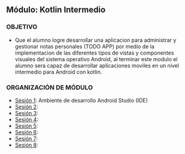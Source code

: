  
## Módulo: Kotlin Intermedio

### OBJETIVO 
 - Que el alumno logre desarrollar una aplicacion para administrar y gestionar notas personales (TODO APP) por medio de la implementacion de las diferentes tipos de vistas y componentes visuales del sistema operativo Android, al terminar este modulo el alumno sera capaz de desarrollar aplicaciones moviles en un nivel intermedio para Android con kotlin.

 ### ORGANIZACIÓN DE MÓDULO 
 
 - [Sesión 1](/../../tree/master/Sesion-01/): Ambiente de desarrollo Android Studio (IDE)
 - [Sesión 2](/../../tree/master/Sesion-02/): 
 - [Sesión 3](/../../tree/master/Sesion-03/): 
 - [Sesión 4](/../../tree/master/Sesion-04/): 
 - [Sesión 5](/../../tree/master/Sesion-05/): 
 - [Sesión 6](/../../tree/master/Sesion-06/): 
 - [Sesión 7](/../../tree/master/Sesion-07/): 
 - [Sesión 8](/../../tree/master/Sesion-08/):


